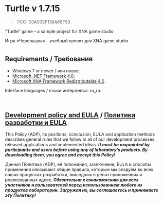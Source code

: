 # Turtle v 1.7.15
> PCC: 00A933F138A66F53


“Turtle” game – a sample project for XNA game studio

Игра «Черепашка» – учебный проект для XNA game studio

#

## Requirements / Требования

- Windows 7 or newer / или новее;
- [Microsoft .NET Framework 4.0](https://microsoft.com/en-us/download/details.aspx?id=17718);
- [Microsoft XNA Framework Redistributable 4.0](https://microsoft.com/en-us/download/details.aspx?id=20914).

Interface languages / языки интерфейса: ru_ru.

&nbsp;



## [Development policy and EULA](https://adslbarxatov.github.io/ADP) / [Политика разработки и EULA](https://adslbarxatov.github.io/ADP/ru)

This Policy (ADP), its positions, conclusion, EULA and application methods
describes general rules that we follow in all of our development processes, released applications and implemented ideas.
***It must be acquainted by participants and users before using any of laboratory’s products.
By downloading them, you agree and accept this Policy!***

Данная Политика (ADP), её положения, заключение, EULA и способы применения
описывают общие правила, которым мы следуем во всех наших процессах разработки, вышедших в релиз приложениях
и реализованных идеях.
***Обязательна к ознакомлению для всех участников и пользователей перед использованием любого из продуктов лаборатории.
Загружая их, вы соглашаетесь и принимаете эту Политику!***
